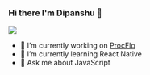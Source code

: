 ### Hi there I'm Dipanshu 👋

<img src="https://i.imgur.com/hkFmJcO.png" />

- 🔨 I’m currently working on [ProcFlo](https://procflo.com)
- 📘 I’m currently learning React Native
- 💬 Ask me about JavaScript

